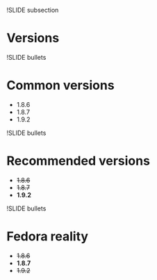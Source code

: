 !SLIDE subsection
# Versions


!SLIDE bullets
# Common versions

* 1.8.6
* 1.8.7
* 1.9.2


!SLIDE bullets
# Recommended versions

* <strike>1.8.6</strike>
* <strike>1.8.7</strike>
* **1.9.2**

!SLIDE bullets
# Fedora reality

* <strike>1.8.6</strike>
* **1.8.7**
* <strike>1.9.2</strike>
